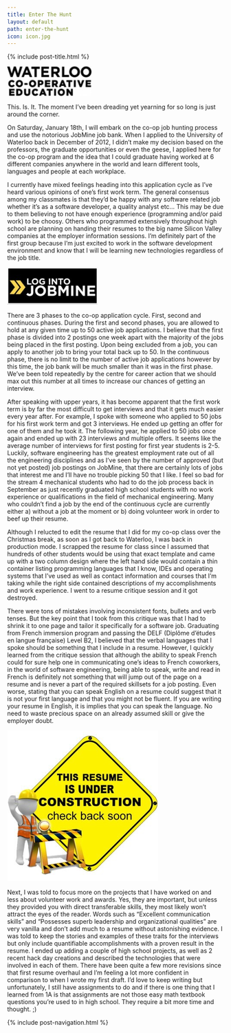 ```yaml
---
title: Enter The Hunt
layout: default
path: enter-the-hunt
icon: icon.jpg
---
```

{% include post-title.html %}

![Waterloo coop](/assets/img/posts/enter-the-hunt/waterloo-coop.jpg)

This. Is. It.  The moment I’ve been dreading yet yearning for so long is just around the corner.

On Saturday, January 18th, I will embark on the co-op job hunting process and use the notorious JobMine job bank. When I applied to the University of Waterloo back in December of 2012, I didn’t make my decision based on the professors, the graduate opportunities or even the geese, I applied here for the co-op program and the idea that I could graduate having worked at 6 different companies anywhere in the world and learn different tools, languages and people at each workplace.

I currently have mixed feelings heading into this application cycle as I’ve heard various opinions of one’s first work term. The general consensus among my classmates is that they’d be happy with any software related job whether it’s as a software developer, a quality analyst etc… This may be due to them believing to not have enough experience (programming and/or paid work) to be choosy. Others who programmed extensively throughout high school are planning on handing their resumes to the big name Silicon Valley companies at the employer information sessions. I’m definitely part of the first group because I’m just excited to work in the software development environment and know that I will be learning new technologies regardless of the job title.

![Login to Jobmine](/assets/img/posts/enter-the-hunt/login-jobmine.jpg)
 
There are 3 phases to the co-op application cycle. First, second and continuous phases. During the first and second phases, you are allowed to hold at any given time up to 50 active job applications. I believe that the first phase is divided into 2 postings one week apart with the majority of the jobs being placed in the first posting. Upon being excluded from a job, you can apply to another job to bring your total back up to 50. In the continuous phase, there is no limit to the number of active job applications however by this time, the job bank will be much smaller than it was in the first phase. We’ve been told repeatedly by the centre for career action that we should max out this number at all times to increase our chances of getting an interview.

After speaking with upper years, it has become apparent that the first work term is by far the most difficult to get interviews and that it gets much easier every year after. For example, I spoke with someone who applied to 50 jobs for his first work term and got 3 interviews. He ended up getting an offer for one of them and he took it. The following year, he applied to 50 jobs once again and ended up with 23 interviews and multiple offers. It seems like the average number of interviews for first posting for first year students is 2-5. Luckily, software engineering has the greatest employment rate out of all the engineering disciplines and as I’ve seen by the number of approved (but not yet posted) job postings on JobMine, that there are certainly lots of jobs that interest me and I’ll have no trouble picking 50 that I like. I feel so bad for the stream 4 mechanical students who had to do the job process back in September as just recently graduated high school students with no work experience or qualifications in the field of mechanical engineering. Many who couldn’t find a job by the end of the continuous cycle are currently either a) without a job at the moment or b) doing volunteer work in order to beef up their resume.
 
Although I relucted to edit the resume that I did for my co-op class over the Christmas break, as soon as I got back to Waterloo, I was back in production mode. I scrapped the resume for class since I assumed that hundreds of other students would be using that exact template and came up with a two column design where the left hand side would contain a thin container listing programming languages that I know, IDEs and operating systems that I’ve used as well as contact information and courses that I’m taking while the right side contained descriptions of my accomplishments and work experience. I went to a resume critique session and it got destroyed.

There were tons of mistakes involving inconsistent fonts, bullets and verb tenses. But the key point that I took from this critique was that I had to shrink it to one page and tailor it specifically for a software job. Graduating from French immersion program and passing the DELF (Diplôme d’études en langue française) Level B2, I believed that the verbal languages that I spoke should be something that I include in a resume. However, I quickly learned from the critique session that although the ability to speak French could for sure help one in communicating one’s ideas to French coworkers, in the world of software engineering, being able to speak, write and read in French is definitely not something that will jump out of the page on a resume and is never a part of the required skillsets for a job posting. Even worse, stating that you can speak English on a resume could suggest that it is not your first language and that you might not be fluent. If you are writing your resume in English, it is implies that you can speak the language. No need to waste precious space on an already assumed skill or give the employer doubt.

![Resume under Construction](/assets/img/posts/enter-the-hunt/resume-construction.jpg) 

Next, I was told to focus more on the projects that I have worked on and less about volunteer work and awards. Yes, they are important, but unless they provided you with direct transferable skills, they most likely won’t attract the eyes of the reader. Words such as “Excellent communication skills” and “Possesses superb leadership and organizational qualities” are very vanilla and don’t add much to a resume without astonishing evidence. I was told to keep the stories and examples of these traits for the interviews but only include quantifiable accomplishments with a proven result in the resume. I ended up adding a couple of high school projects, as well as 2 recent hack day creations and described the technologies that were involved in each of them.
There have been quite a few more revisions since that first resume overhaul and I’m feeling a lot more confident in comparison to when I wrote my first draft. I’d love to keep writing but unfortunately, I still have assignments to do and if there is one thing that I learned from 1A is that assignments are not those easy math textbook questions you’re used to in high school. They require a bit more time and thought. ;)

{% include post-navigation.html %}